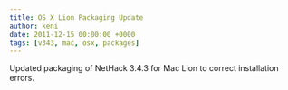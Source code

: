 ```yaml
---
title: OS X Lion Packaging Update
author: keni
date: 2011-12-15 00:00:00 +0000
tags: [v343, mac, osx, packages]
---
```

Updated packaging of NetHack 3.4.3 for Mac Lion to correct installation errors.
